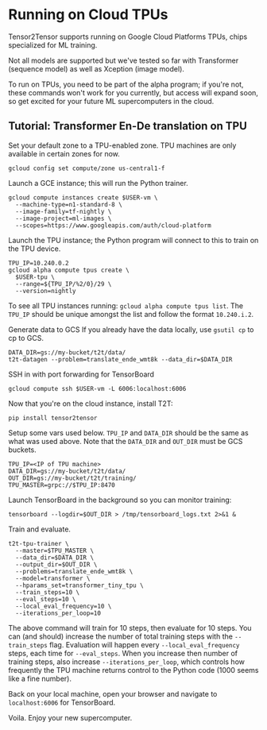# Running on Cloud TPUs

Tensor2Tensor supports running on Google Cloud Platforms TPUs, chips specialized
for ML training.

Not all models are supported but we've tested so far with Transformer (sequence
model) as well as Xception (image model).

To run on TPUs, you need to be part of the alpha program; if you're not, these
commands won't work for you currently, but access will expand soon, so get
excited for your future ML supercomputers in the cloud.

## Tutorial: Transformer En-De translation on TPU

Set your default zone to a TPU-enabled zone. TPU machines are only available in
certain zones for now.
```
gcloud config set compute/zone us-central1-f
```

Launch a GCE instance; this will run the Python trainer.
```
gcloud compute instances create $USER-vm \
  --machine-type=n1-standard-8 \
  --image-family=tf-nightly \
  --image-project=ml-images \
  --scopes=https://www.googleapis.com/auth/cloud-platform
```

Launch the TPU instance; the Python program will connect to this to train on the
TPU device.
```
TPU_IP=10.240.0.2
gcloud alpha compute tpus create \
  $USER-tpu \
  --range=${TPU_IP/%2/0}/29 \
  --version=nightly
```

To see all TPU instances running: `gcloud alpha compute tpus list`.  The
`TPU_IP` should be unique amongst the list and follow the format `10.240.i.2`.

Generate data to GCS
If you already have the data locally, use `gsutil cp` to cp to GCS.
```
DATA_DIR=gs://my-bucket/t2t/data/
t2t-datagen --problem=translate_ende_wmt8k --data_dir=$DATA_DIR
```

SSH in with port forwarding for TensorBoard
```
gcloud compute ssh $USER-vm -L 6006:localhost:6006
```

Now that you're on the cloud instance, install T2T:
```
pip install tensor2tensor
```

Setup some vars used below. `TPU_IP` and `DATA_DIR` should be the same as what
was used above. Note that the `DATA_DIR` and `OUT_DIR` must be GCS buckets.
```
TPU_IP=<IP of TPU machine>
DATA_DIR=gs://my-bucket/t2t/data/
OUT_DIR=gs://my-bucket/t2t/training/
TPU_MASTER=grpc://$TPU_IP:8470
```

Launch TensorBoard in the background so you can monitor training:
```
tensorboard --logdir=$OUT_DIR > /tmp/tensorboard_logs.txt 2>&1 &
```

Train and evaluate.
```
t2t-tpu-trainer \
  --master=$TPU_MASTER \
  --data_dir=$DATA_DIR \
  --output_dir=$OUT_DIR \
  --problems=translate_ende_wmt8k \
  --model=transformer \
  --hparams_set=transformer_tiny_tpu \
  --train_steps=10 \
  --eval_steps=10 \
  --local_eval_frequency=10 \
  --iterations_per_loop=10
```

The above command will train for 10 steps, then evaluate for 10 steps. You can
(and should) increase the number of total training steps with the
`--train_steps` flag. Evaluation will happen every `--local_eval_frequency`
steps, each time for `--eval_steps`. When you increase then number of training
steps, also increase `--iterations_per_loop`, which controls how frequently the
TPU machine returns control to the Python code (1000 seems like a fine number).

Back on your local machine, open your browser and navigate to `localhost:6006`
for TensorBoard.

Voila. Enjoy your new supercomputer.
